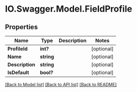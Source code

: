 # IO.Swagger.Model.FieldProfile
## Properties

Name | Type | Description | Notes
------------ | ------------- | ------------- | -------------
**ProfileId** | **int?** |  | [optional] 
**Name** | **string** |  | [optional] 
**Description** | **string** |  | [optional] 
**IsDefault** | **bool?** |  | [optional] 

[[Back to Model list]](../README.md#documentation-for-models) [[Back to API list]](../README.md#documentation-for-api-endpoints) [[Back to README]](../README.md)

